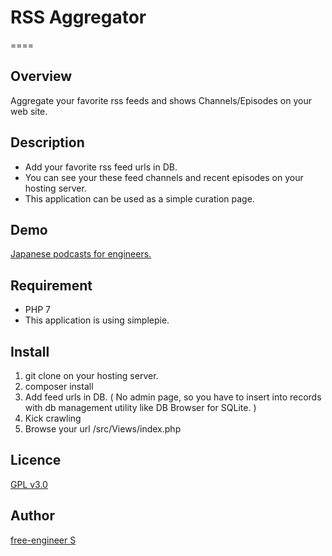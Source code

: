 # RSS Aggregator
====

## Overview

Aggregate your favorite rss feeds and shows Channels/Episodes on your web site.

## Description

- Add your favorite rss feed urls in DB.
- You can see your these feed channels and recent episodes on your hosting server.
- This application can be used as a simple curation page.

## Demo

[Japanese podcasts for engineers.](http://bit.ly/rss-agg)

## Requirement

- PHP 7
- This application is using simplepie.

## Install

1. git clone on your hosting server.
1. composer install
1. Add feed urls in DB. ( No admin page, so you have to insert into records with db management utility like DB Browser for SQLite. )
1. Kick crawling
1. Browse your url /src/Views/index.php

## Licence

[GPL v3.0](https://github.com/free-engineer/rss-aggregator/blob/master/LICENSE)

## Author

[free-engineer S](https://github.com/free-engineer)
